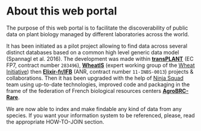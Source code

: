 # About this web portal

The purpose of this web portal is to facilitate the discoverability of public data on plant biology managed by different laboratories across the world.

It has been initiated as a pilot project allowing to find data across several distinct databases based on a common high level generic data model (Spannagl et al. 2016).
The development was made within [**transPLANT**](http://transplantdb.eu/) (EC FP7, contract number `283496`), [**WheatIS**](www.wheatis.org) (expert working group of the [Wheat Initiative](https://www.wheatinitiative.org/)) then [**Elixir-fr/IFB**](https://www.france-bioinformatique.fr/en/elixir-fr) (ANR, contract number `11-INBS-0013`) projects & collaborations.
Then it has been upgraded with the help of [Ninja Squad](https://ninja-squad.com/) team using up-to-date technologies, improved code and packaging in the frame of the federation of French biological resources centers [**AgroBRC-Rare**](https://www.agrobrc-rare.org).

We are now able to index and make findable any kind of data from any species.
If you want your information system to be referenced, please, read the appropriate HOW-TO-JOIN section.
